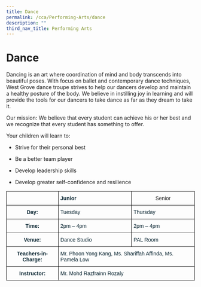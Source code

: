 ```yaml
---
title: Dance
permalink: /cca/Performing-Arts/dance
description: ""
third_nav_title: Performing Arts
---
```

# Dance

Dancing is an art where coordination of mind and body transcends into beautiful poses. With focus on ballet and contemporary dance techniques, West Grove dance troupe strives to help our dancers develop and maintain a healthy posture of the body. We believe in instilling joy in learning and will provide the tools for our dancers to take dance as far as they dream to take it.


Our mission: We believe that every student can achieve his or her best and we recognize that every student has something to offer.


Your children will learn to:

-  Strive for their personal best

-   Be a better team player

-   Develop leadership skills

-  Develop greater self-confidence and resilience

<style type="text/css">
.tg  {border-collapse:collapse;border-spacing:0;}
.tg td{border-color:black;border-style:solid;border-width:1px;font-family:Arial, sans-serif;font-size:14px;
  overflow:hidden;padding:10px 5px;word-break:normal;}
.tg th{border-color:black;border-style:solid;border-width:1px;font-family:Arial, sans-serif;font-size:14px;
  font-weight:normal;overflow:hidden;padding:10px 5px;word-break:normal;}
.tg .tg-baqh{text-align:center;vertical-align:top}
.tg .tg-7wcr{color:#0C2733;text-align:left;vertical-align:top}
.tg .tg-z01w{color:#0C2733;font-weight:bold;text-align:left;vertical-align:top}
.tg .tg-s7de{color:#0C2733;font-weight:bold;text-align:center;vertical-align:top}
</style>
<table class="tg">
<thead>
  <tr>
    <th class="tg-z01w"></th>
    <th class="tg-z01w"><span style="font-weight:700;font-style:normal">Junior</span></th>
    <th class="tg-baqh">Senior</th>
  </tr>
</thead>
<tbody>
  <tr>
    <td class="tg-s7de">Day:</td>
    <td class="tg-7wcr">Tuesday</td>
    <td class="tg-7wcr">Thursday</td>
  </tr>
  <tr>
    <td class="tg-s7de">Time:</td>
    <td class="tg-7wcr">2pm – 4pm</td>
    <td class="tg-7wcr">2pm – 4pm</td>
  </tr>
  <tr>
    <td class="tg-s7de">Venue:</td>
    <td class="tg-7wcr">Dance Studio</td>
    <td class="tg-7wcr">PAL Room</td>
  </tr>
  <tr>
    <td class="tg-s7de">Teachers-in-Charge:</td>
    <td class="tg-7wcr" colspan="2">Mr. Phoon Yong Kang, Ms. Shariffah Affinda, Ms. Pamela Low</td>
  </tr>
  <tr>
    <td class="tg-s7de">Instructor:</td>
    <td class="tg-7wcr" colspan="2">Mr. Mohd Razfrainn Rozaly</td>
  </tr>
</tbody>
</table>
